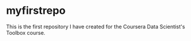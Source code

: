 myfirstrepo
===========

This is the first repository I have created for the Coursera Data Scientist's Toolbox course.
